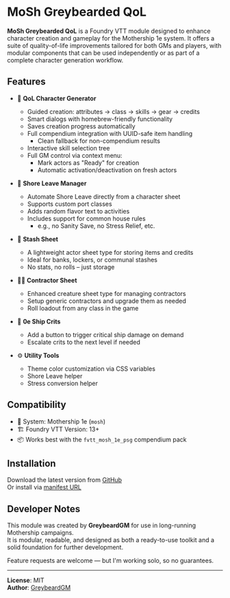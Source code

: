 # MoSh Greybearded QoL

**MoSh Greybearded QoL** is a Foundry VTT module designed to enhance character creation and gameplay for the Mothership 1e system. It offers a suite of quality-of-life improvements tailored for both GMs and players, with modular components that can be used independently or as part of a complete character generation workflow.

## Features

- 🧬 **QoL Character Generator**
  - Guided creation: attributes → class → skills → gear → credits
  - Smart dialogs with homebrew-friendly functionality
  - Saves creation progress automatically
  - Full compendium integration with UUID-safe item handling
    - Clean fallback for non-compendium results
  - Interactive skill selection tree
  - Full GM control via context menu:
    - Mark actors as "Ready" for creation
    - Automatic activation/deactivation on fresh actors

- 🌴 **Shore Leave Manager**
  - Automate Shore Leave directly from a character sheet
  - Supports custom port classes
  - Adds random flavor text to activities
  - Includes support for common house rules
    - e.g., no Sanity Save, no Stress Relief, etc.

- 🎁 **Stash Sheet**
  - A lightweight actor sheet type for storing items and credits
  - Ideal for banks, lockers, or communal stashes
  - No stats, no rolls – just storage
 
- 👷‍♂️ **Contractor Sheet**
  - Enhanced creature sheet type for managing contractors
  - Setup generic contractors and upgrade them as needed
  - Roll loadout from any class in the game
 
- 🚀 **0e Ship Crits**
  - Add a button to trigger critical ship damage on demand
  - Escalate crits to the next level if needed

- ⚙️ **Utility Tools**
  - Theme color customization via CSS variables
  - Shore Leave helper
  - Stress conversion helper

## Compatibility

- 🧠 System: Mothership 1e (`mosh`)
- 🏗️ Foundry VTT Version: 13+
- 📦 Works best with the `fvtt_mosh_1e_psg` compendium pack

## Installation

Download the latest version from [GitHub](https://github.com/GreybeardGM/mosh-greybearded-qol)  
Or install via [manifest URL](https://raw.githubusercontent.com/Futil/foundry-mothership/master/system.json)

## Developer Notes

This module was created by **GreybeardGM** for use in long-running Mothership campaigns.  
It is modular, readable, and designed as both a ready-to-use toolkit and a solid foundation for further development.

Feature requests are welcome — but I'm working solo, so no guarantees.

---

**License**: MIT  
**Author**: [GreybeardGM](https://github.com/GreybeardGM)

